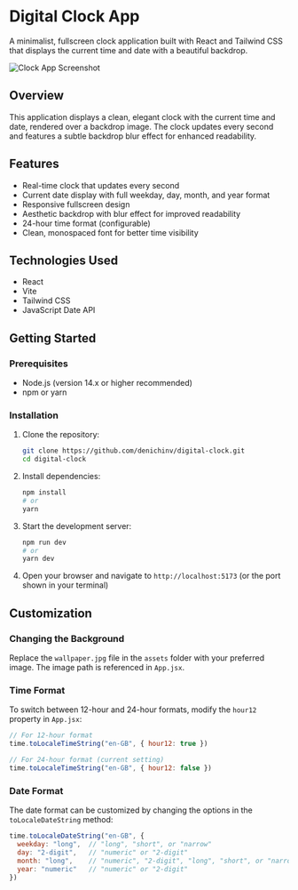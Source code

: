 # Digital Clock App

A minimalist, fullscreen clock application built with React and Tailwind CSS that displays the current time and date with a beautiful backdrop.

![Clock App Screenshot](screenshots/initial-view.png)

## Overview

This application displays a clean, elegant clock with the current time and date, rendered over a backdrop image. The clock updates every second and features a subtle backdrop blur effect for enhanced readability.

## Features

- Real-time clock that updates every second
- Current date display with full weekday, day, month, and year format
- Responsive fullscreen design
- Aesthetic backdrop with blur effect for improved readability
- 24-hour time format (configurable)
- Clean, monospaced font for better time visibility

## Technologies Used

- React
- Vite
- Tailwind CSS
- JavaScript Date API

## Getting Started

### Prerequisites

- Node.js (version 14.x or higher recommended)
- npm or yarn

### Installation

1. Clone the repository:
   ```bash
   git clone https://github.com/denichinv/digital-clock.git
   cd digital-clock
   ```

2. Install dependencies:
   ```bash
   npm install
   # or
   yarn
   ```

3. Start the development server:
   ```bash
   npm run dev
   # or
   yarn dev
   ```

4. Open your browser and navigate to `http://localhost:5173` (or the port shown in your terminal)

## Customization

### Changing the Background

Replace the `wallpaper.jpg` file in the `assets` folder with your preferred image. The image path is referenced in `App.jsx`.

### Time Format

To switch between 12-hour and 24-hour formats, modify the `hour12` property in `App.jsx`:

```jsx
// For 12-hour format
time.toLocaleTimeString("en-GB", { hour12: true })

// For 24-hour format (current setting)
time.toLocaleTimeString("en-GB", { hour12: false })
```

### Date Format

The date format can be customized by changing the options in the `toLocaleDateString` method:

```jsx
time.toLocaleDateString("en-GB", { 
  weekday: "long",  // "long", "short", or "narrow"
  day: "2-digit",   // "numeric" or "2-digit"
  month: "long",    // "numeric", "2-digit", "long", "short", or "narrow"
  year: "numeric"   // "numeric" or "2-digit"
})
```


